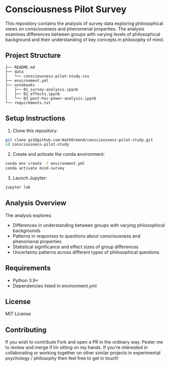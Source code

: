 # Consciousness Pilot Survey

This repository contains the analysis of survey data exploring philosophical views on consciousness and phenomenal properties. The analysis examines differences between groups with varying levels of philosophical background and their understanding of key concepts in philosophy of mind.

## Project Structure
```
├── README.md
├── data
│   └── consciousness-pilot-study.csv
├── environment.yml
├── notebooks
│   ├── 01_survey-analysis.ipynb
│   ├── 02_effects.ipynb
│   └── 03_post-hoc-power-analysis.ipynb
└── requirements.txt
```

## Setup Instructions

1. Clone this repository:
```bash
git clone git@github.com:NathOrmond/consciousness-pilot-study.git
cd consciousness-pilot-study
```

2. Create and activate the conda environment:
```bash
conda env create -f environment.yml
conda activate mind-survey
```

3. Launch Jupyter:
```bash
jupyter lab
```

## Analysis Overview

The analysis explores:
- Differences in understanding between groups with varying philosophical backgrounds
- Patterns in responses to questions about consciousness and phenomenal properties
- Statistical significance and effect sizes of group differences
- Uncertainty patterns across different types of philosophical questions

## Requirements

- Python 3.9+
- Dependencies listed in environment.yml

## License

MIT License

## Contributing

If you wish to contribute Fork and open a PR in the ordinary way. Pester me to review and merge if Im sitting on my hands. If you're interested in collaborating or working together on other similar projects in experimental psychology / philosophy then feel free to get in touch! 

